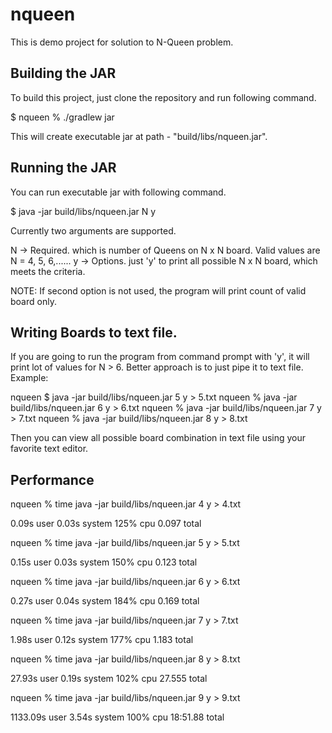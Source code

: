 # nqueen

This is demo project for solution to N-Queen problem.

## Building the JAR

To build this project, just clone the repository and run following command.

$ nqueen % ./gradlew jar

This will create executable jar at path - "build/libs/nqueen.jar".

## Running the JAR

You can run executable jar with following command.

$ java -jar build/libs/nqueen.jar N y

Currently two arguments are supported. 

N -> Required. which is number of Queens on N x N board. Valid values are N = 4, 5, 6,......
y -> Options. just 'y' to print all possible N x N board, which meets the criteria.

NOTE: If second option is not used, the program will print  count of valid board only.

## Writing Boards to text file.

If you are going to run the program from command prompt with 'y', it will print lot of values for N > 6. Better approach is to just pipe it to text file. Example:

 nqueen $ java -jar build/libs/nqueen.jar 5 y > 5.txt
 nqueen % java -jar build/libs/nqueen.jar 6 y > 6.txt
 nqueen % java -jar build/libs/nqueen.jar 7 y > 7.txt 
 nqueen % java -jar build/libs/nqueen.jar 8 y > 8.txt

Then you can view all possible board combination in text file using your favorite text editor.

## Performance

nqueen % time java -jar build/libs/nqueen.jar 4 y > 4.txt

0.09s user 0.03s system 125% cpu 0.097 total

nqueen % time java -jar build/libs/nqueen.jar 5 y > 5.txt

0.15s user 0.03s system 150% cpu 0.123 total

nqueen % time java -jar build/libs/nqueen.jar 6 y > 6.txt

0.27s user 0.04s system 184% cpu 0.169 total

nqueen % time java -jar build/libs/nqueen.jar 7 y > 7.txt

1.98s user 0.12s system 177% cpu 1.183 total

nqueen % time java -jar build/libs/nqueen.jar 8 y > 8.txt

27.93s user 0.19s system 102% cpu 27.555 total

nqueen % time java -jar build/libs/nqueen.jar 9 y > 9.txt

1133.09s user 3.54s system 100% cpu 18:51.88 total
